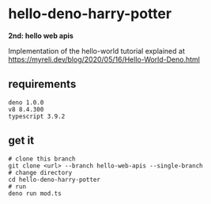 # hello-deno-harry-potter

**2nd: hello web apis**

Implementation of the hello-world tutorial explained at https://myreli.dev/blog/2020/05/16/Hello-World-Deno.html 

## requirements
```shell
deno 1.0.0
v8 8.4.300
typescript 3.9.2
```

## get it 

```shell
# clone this branch
git clone <url> --branch hello-web-apis --single-branch
# change directory 
cd hello-deno-harry-potter
# run
deno run mod.ts
```

